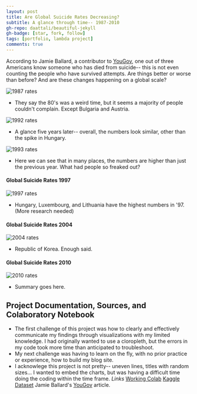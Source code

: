 ```yaml
---
layout: post
title: Are Global Suicide Rates Decreasing?
subtitle: A glance through time-- 1987-2010
gh-repo: daattali/beautiful-jekyll
gh-badge: [star, fork, follow]
tags: [portfolio, lambda project]
comments: true
---
```


According to Jamie Ballard, a contributor to [YouGov](https://today.yougov.com/topics/lifestyle/articles-reports/2018/09/13/americans-depression-suicide-mental-health), one out of three Americans know someone who has died from suicide-- this is not even counting the people who have survived attempts. Are things better or worse than before? And are these changes happening on a global scale?

![1987 rates](https://whyserabbit.github.io/assets/img/rates1987.jpg)

- They say the 80's was a weird time, but it seems a majority of people couldn't complain. Except Bulgaria and Austria.

![1992 rates](https://whyserabbit.github.io/assets/img/rates92.jpg)

- A glance five years later-- overall, the numbers look similar, other than the spike in Hungary.

![1993 rates](https://whyserabbit.github.io/assets/img/rates93.jpg)

- Here we can see that in many places, the numbers are higher than just the previous year. What had people so freaked out?

#### Global Suicide Rates 1997
![1997 rates](https://whyserabbit.github.io/assets/img/rates97.jpg)

- Hungary, Luxembourg, and Lithuania have the highest numbers in '97. (More research needed)

#### Global Suicide Rates 2004

![2004 rates](https://whyserabbit.github.io/assets/img/rates04.jpg)

- Republic of Korea. Enough said.

#### Global Suicide Rates 2010

![2010 rates](https://whyserabbit.github.io/assets/img/rates10.jpg)

- Summary goes here.


## Project Documentation, Sources, and Colaboratory Notebook

- The first challenge of this project was how to clearly and effectively communicate my findings through visualizations with my limited knowledge. I had originally wanted to use a cloropleth, but the errors in my code took more time than anticipated to troubleshoot.
- My next challenge was having to learn on the fly, with no prior practice or experience, how to build my blog site.
- I acknowlege this project is not pretty-- uneven lines, titles with random sizes... I wanted to embed the charts, but was having a difficult time doing the coding within the time frame.
_Links_
[Working Colab](https://colab.research.google.com/drive/16sTmjFv0hDrc4tXfNy-6PgbNNu273toW?usp=sharing)
[Kaggle Dataset](https://www.kaggle.com/russellyates88/suicide-rates-overview-1985-to-2016)
Jamie Ballard's [YouGov](https://today.yougov.com/topics/lifestyle/articles-reports/2018/09/13/americans-depression-suicide-mental-health) article.
